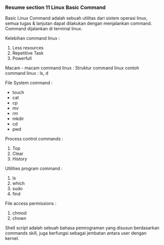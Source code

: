 ### Resume section 11 Linux Basic Command
Basic Linux Command
adalah sebuah utilitas dari sistem operasi linux, semua tugas & lanjutan dapat dilakukan dengan menjalankan command. Command dijalankan di terminal linux.

Kelebihan command linux :
1. Less resources
2. Repetitive Task
3. Powerfull

Macam - macam command linux :
Struktur command linux
contoh command linux : ls, d

File System command :
- touch
- cat
- cp
- mv
- rm
- mkdir
- cd
- pwd

Process control commands :
1. Top
2. Clear
3. History

Utilities program command :
1. ls
2. which
3. sudo
4. find

File access permissions :
1. chmod
2. chown

Shell script adalah sebuah bahasa pemrograman yang disusun berdasarkan commands skill, juga berfungsi sebagai jembatan antara user dengan kernel.
